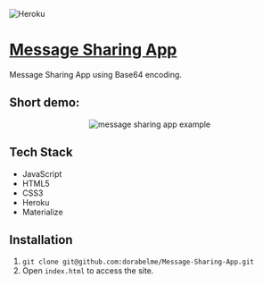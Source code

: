 ![Heroku](https://heroku-badge.herokuapp.com/?app=heroku-badge)

# [Message Sharing App](https://message-sharing.herokuapp.com/)

Message Sharing App using Base64 encoding.

## Short demo:

<p align ="center">
<img src="./message.gif" alt="message sharing app example">
</p>

## Tech Stack

-   JavaScript
-   HTML5
-   CSS3
-   Heroku
-   Materialize

## Installation

1. `git clone git@github.com:dorabelme/Message-Sharing-App.git`
2. Open `index.html` to access the site.
